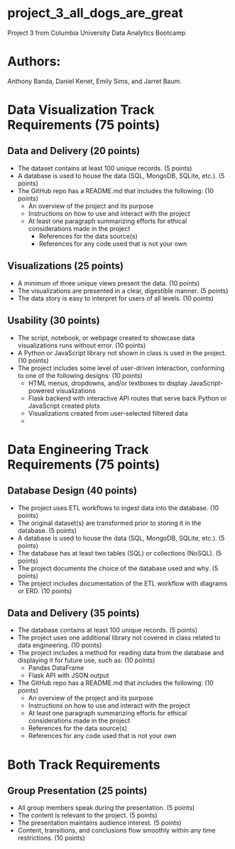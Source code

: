 # project_3_all_dogs_are_great
Project 3 from Columbia University Data Analytics Bootcamp

# Authors:
Anthony Banda, Daniel Kenet, Emily Sims, and Jarret Baum. 

# Data Visualization Track Requirements (75 points)

## Data and Delivery (20 points)
- The dataset contains at least 100 unique records. (5 points)
- A database is used to house the data (SQL, MongoDB, SQLite, etc.). (5 points)
- The GitHub repo has a README.md that includes the following: (10 points)
  - An overview of the project and its purpose
  - Instructions on how to use and interact with the project
  - At least one paragraph summarizing efforts for ethical considerations made in the project
    - References for the data source(s)
    - References for any code used that is not your own

## Visualizations (25 points)
- A minimum of three unique views present the data. (10 points)
- The visualizations are presented in a clear, digestible manner. (5 points)
- The data story is easy to interpret for users of all levels. (10 points)

## Usability (30 points)
- The script, notebook, or webpage created to showcase data visualizations runs without error. (10 points)
- A Python or JavaScript library not shown in class is used in the project. (10 points)
- The project includes some level of user-driven interaction, conforming to one of the following designs: (10 points)
  - HTML menus, dropdowns, and/or textboxes to display JavaScript-powered visualizations
  - Flask backend with interactive API routes that serve back Python or JavaScript created plots
  - Visualizations created from user-selected filtered data
  - 
# Data Engineering Track Requirements (75 points)

## Database Design (40 points)
- The project uses ETL workflows to ingest data into the database. (10 points)
- The original dataset(s) are transformed prior to storing it in the database. (5 points)
- A database is used to house the data (SQL, MongoDB, SQLite, etc.). (5 points)
- The database has at least two tables (SQL) or collections (NoSQL). (5 points)
- The project documents the choice of the database used and why. (5 points)
- The project includes documentation of the ETL workflow with diagrams or ERD. (10 points)

## Data and Delivery (35 points)
- The database contains at least 100 unique records. (5 points)
- The project uses one additional library not covered in class related to data engineering. (10 points)
- The project includes a method for reading data from the database and displaying it for future use, such as: (10 points)
  - Pandas DataFrame
  - Flask API with JSON output
- The GitHub repo has a README.md that includes the following: (10 points)
  - An overview of the project and its purpose
  - Instructions on how to use and interact with the project
  - At least one paragraph summarizing efforts for ethical considerations made in the project
  - References for the data source(s)
  - References for any code used that is not your own
  
# Both Track Requirements
## Group Presentation (25 points)
- All group members speak during the presentation. (5 points)
- The content is relevant to the project. (5 points)
- The presentation maintains audience interest. (5 points)
- Content, transitions, and conclusions flow smoothly within any time restrictions. (10 points)
